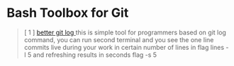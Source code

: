 # Bash Toolbox for Git #
> [ 1 ]  [better git log ](https://github.com/PythonDrinkCoffee/git_toolbox/tree/git_log_toolbox) 
> this is simple tool for programmers based on git log command, you can run second terminal 
> and you see the one line commits live during your work in certain number of 
> lines in flag lines -l 5 and refreshing results in seconds flag -s 5 


